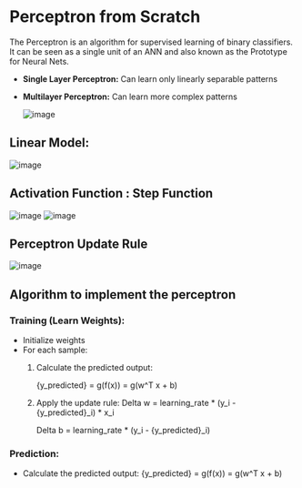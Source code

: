 # Perceptron from Scratch

The Perceptron is an algorithm for supervised learning of binary classifiers. It can be seen as a single unit of an ANN and also known as the Prototype for Neural Nets.
- **Single Layer Perceptron:** Can learn only linearly separable patterns
- **Multilayer Perceptron:** Can learn more complex patterns

  ![image](https://github.com/user-attachments/assets/83538203-d017-4aba-9bc1-9d5430938fa2)

  
## Linear Model:
![image](https://github.com/user-attachments/assets/719ef2eb-7891-4baa-8600-a042d9a88c00)

## Activation Function : Step Function
![image](https://github.com/user-attachments/assets/c1c80233-3299-49ce-9c42-b643df125cc7)
![image](https://github.com/user-attachments/assets/72a419c6-2583-4a72-b319-a6af075ea179)

## Perceptron Update Rule

![image](https://github.com/user-attachments/assets/3f5fbe04-b133-4854-a5d6-7532e3aefb1a)


## Algorithm to implement the perceptron
### Training (Learn Weights):
- Initialize weights
- For each sample:
  1. Calculate the predicted output:

     {y_predicted} = g(f(x)) = g(w^T x + b)

  2. Apply the update rule:
     Delta w =  learning_rate * (y_i - {y_predicted}_i) * x_i

     Delta b = learning_rate * (y_i - {y_predicted}_i)
 

### Prediction:
- Calculate the predicted output:
  {y_predicted} = g(f(x)) = g(w^T x + b)


